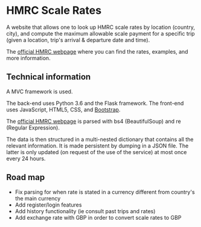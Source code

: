 # HMRC Scale Rates
A website that allows one to look up HMRC scale rates by location (country, city), and compute the maximum allowable scale payment for a specific trip (given a location, trip's arrival & departure date and time).

The [official HMRC webpage](https://www.gov.uk/guidance/expenses-rates-for-employees-travelling-outside-the-uk) where you can find the rates, examples, and more information.


## Technical information
A MVC framework is used. 

The back-end uses Python 3.6 and the Flask framework.
The front-end uses JavaScript, HTML5, CSS, and [Bootstrap](https://getbootstrap.com/). 

The [official HMRC webpage](https://www.gov.uk/guidance/expenses-rates-for-employees-travelling-outside-the-uk) is parsed with bs4 (BeautifulSoup) and re (Regular Expression). 

The data is then structured in a multi-nested dictionary that contains all the relevant information. It is made persistent by dumping in a JSON file. The latter is only updated (on request of the use of the service) at most once every 24 hours. 


## Road map
- Fix parsing for when rate is stated in a currency different from country's the main currency 
- Add register/login features
- Add history functionality (ie consult past trips and rates)
- Add exchange rate with GBP in order to convert scale rates to GBP
